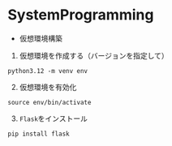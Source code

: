 # SystemProgramming

- 仮想環境構築

1. 仮想環境を作成する（バージョンを指定して）
```
python3.12 -m venv env
```

2. 仮想環境を有効化
```
source env/bin/activate
```

3. `Flask`をインストール
```
pip install flask
```
